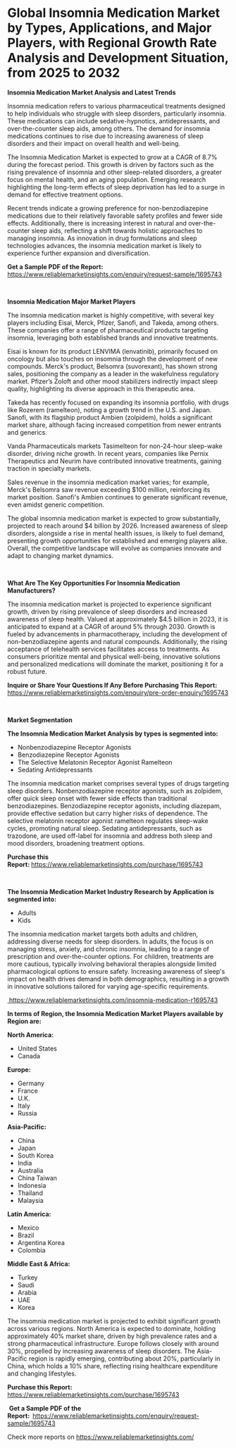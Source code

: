 <p><h1>Global Insomnia Medication Market by Types, Applications, and Major Players, with Regional Growth Rate Analysis and Development Situation, from 2025 to 2032</h1></p><p><strong>Insomnia Medication Market Analysis and Latest Trends</strong></p>
<p><p>Insomnia medication refers to various pharmaceutical treatments designed to help individuals who struggle with sleep disorders, particularly insomnia. These medications can include sedative-hypnotics, antidepressants, and over-the-counter sleep aids, among others. The demand for insomnia medications continues to rise due to increasing awareness of sleep disorders and their impact on overall health and well-being.</p><p>The Insomnia Medication Market is expected to grow at a CAGR of 8.7% during the forecast period. This growth is driven by factors such as the rising prevalence of insomnia and other sleep-related disorders, a greater focus on mental health, and an aging population. Emerging research highlighting the long-term effects of sleep deprivation has led to a surge in demand for effective treatment options.</p><p>Recent trends indicate a growing preference for non-benzodiazepine medications due to their relatively favorable safety profiles and fewer side effects. Additionally, there is increasing interest in natural and over-the-counter sleep aids, reflecting a shift towards holistic approaches to managing insomnia. As innovation in drug formulations and sleep technologies advances, the insomnia medication market is likely to experience further expansion and diversification.</p></p>
<p><strong>Get a Sample PDF of the Report:&nbsp;</strong> <a href="https://www.reliablemarketinsights.com/enquiry/request-sample/1695743?utm_campaign=2717&utm_medium=2&utm_source=Github&utm_content=ia&utm_term=27032025&utm_id=insomnia-medication">https://www.reliablemarketinsights.com/enquiry/request-sample/1695743</a></p>
<p>&nbsp;</p>
<p><strong>Insomnia Medication Major Market Players</strong></p>
<p><p>The insomnia medication market is highly competitive, with several key players including Eisai, Merck, Pfizer, Sanofi, and Takeda, among others. These companies offer a range of pharmaceutical products targeting insomnia, leveraging both established brands and innovative treatments.</p><p>Eisai is known for its product LENVIMA (lenvatinib), primarily focused on oncology but also touches on insomnia through the development of new compounds. Merck's product, Belsomra (suvorexant), has shown strong sales, positioning the company as a leader in the wakefulness regulatory market. Pfizer’s Zoloft and other mood stabilizers indirectly impact sleep quality, highlighting its diverse approach in this therapeutic area.</p><p>Takeda has recently focused on expanding its insomnia portfolio, with drugs like Rozerem (ramelteon), noting a growth trend in the U.S. and Japan. Sanofi, with its flagship product Ambien (zolpidem), holds a significant market share, although facing increased competition from newer entrants and generics.</p><p>Vanda Pharmaceuticals markets Tasimelteon for non-24-hour sleep-wake disorder, driving niche growth. In recent years, companies like Pernix Therapeutics and Neurim have contributed innovative treatments, gaining traction in specialty markets.</p><p>Sales revenue in the insomnia medication market varies; for example, Merck's Belsomra saw revenue exceeding $100 million, reinforcing its market position. Sanofi's Ambien continues to generate significant revenue, even amidst generic competition.</p><p>The global insomnia medication market is expected to grow substantially, projected to reach around $4 billion by 2026. Increased awareness of sleep disorders, alongside a rise in mental health issues, is likely to fuel demand, presenting growth opportunities for established and emerging players alike. Overall, the competitive landscape will evolve as companies innovate and adapt to changing market dynamics.</p></p>
<p>&nbsp;</p>
<p><strong>What Are The Key Opportunities For Insomnia Medication Manufacturers?</strong></p>
<p><p>The insomnia medication market is projected to experience significant growth, driven by rising prevalence of sleep disorders and increased awareness of sleep health. Valued at approximately $4.5 billion in 2023, it is anticipated to expand at a CAGR of around 5% through 2030. Growth is fueled by advancements in pharmacotherapy, including the development of non-benzodiazepine agents and natural compounds. Additionally, the rising acceptance of telehealth services facilitates access to treatments. As consumers prioritize mental and physical well-being, innovative solutions and personalized medications will dominate the market, positioning it for a robust future.</p></p>
<p><strong>Inquire or Share Your Questions If Any Before Purchasing This Report:</strong> <a href="https://www.reliablemarketinsights.com/enquiry/pre-order-enquiry/1695743?utm_campaign=2717&utm_medium=2&utm_source=Github&utm_content=ia&utm_term=27032025&utm_id=insomnia-medication">https://www.reliablemarketinsights.com/enquiry/pre-order-enquiry/1695743</a></p>
<p>&nbsp;</p>
<p><strong>Market Segmentation</strong></p>
<p><strong>The Insomnia Medication Market Analysis by types is segmented into:</strong></p>
<p><ul><li>Nonbenzodiazepine Receptor Agonists</li><li>Benzodiazepine Receptor Agonists</li><li>The Selective Melatonin Receptor Agonist Ramelteon</li><li>Sedating Antidepressants</li></ul></p>
<p><p>The insomnia medication market comprises several types of drugs targeting sleep disorders. Nonbenzodiazepine receptor agonists, such as zolpidem, offer quick sleep onset with fewer side effects than traditional benzodiazepines. Benzodiazepine receptor agonists, including diazepam, provide effective sedation but carry higher risks of dependence. The selective melatonin receptor agonist ramelteon regulates sleep-wake cycles, promoting natural sleep. Sedating antidepressants, such as trazodone, are used off-label for insomnia and address both sleep and mood disorders, broadening treatment options.</p></p>
<p><strong>Purchase this Report:&nbsp;</strong><a href="https://www.reliablemarketinsights.com/purchase/1695743?utm_campaign=2717&utm_medium=2&utm_source=Github&utm_content=ia&utm_term=27032025&utm_id=insomnia-medication">https://www.reliablemarketinsights.com/purchase/1695743</a></p>
<p>&nbsp;</p>
<p><strong>The Insomnia Medication Market Industry Research by Application is segmented into:</strong></p>
<p><ul><li>Adults</li><li>Kids</li></ul></p>
<p><p>The insomnia medication market targets both adults and children, addressing diverse needs for sleep disorders. In adults, the focus is on managing stress, anxiety, and chronic insomnia, leading to a range of prescription and over-the-counter options. For children, treatments are more cautious, typically involving behavioral therapies alongside limited pharmacological options to ensure safety. Increasing awareness of sleep's impact on health drives demand in both demographics, resulting in a growth in innovative solutions tailored for varying age-specific requirements.</p></p>
<p><a href="https://www.reliablemarketinsights.com/insomnia-medication-r1695743?utm_campaign=2717&utm_medium=2&utm_source=Github&utm_content=ia&utm_term=27032025&utm_id=insomnia-medication">&nbsp;https://www.reliablemarketinsights.com/insomnia-medication-r1695743</a></p>
<p><strong>In terms of Region, the Insomnia Medication Market Players available by Region are:</strong></p>
<p>
    <p> <strong> North America: </strong>
        <ul>
            <li>United States</li>
            <li>Canada</li>
        </ul>
        </p> 
    <p> <strong> Europe: </strong>
        <ul>
            <li>Germany</li>
            <li>France</li>
            <li>U.K.</li>
            <li>Italy</li>
            <li>Russia</li>
        </ul>
        </p> 
    <p> <strong> Asia-Pacific: </strong>
        <ul>
            <li>China</li>
            <li>Japan</li>
            <li>South Korea</li>
            <li>India</li>
            <li>Australia</li>
            <li>China Taiwan</li>
            <li>Indonesia</li>
            <li>Thailand</li>
            <li>Malaysia</li>
        </ul>
        </p> 
    <p> <strong> Latin America: </strong>
        <ul>
            <li>Mexico</li>
            <li>Brazil</li>
            <li>Argentina Korea</li>
            <li>Colombia</li>
        </ul>
        </p> 
    <p> <strong> Middle East & Africa: </strong>
        <ul>
            <li>Turkey</li>
            <li>Saudi</li>
            <li>Arabia</li>
            <li>UAE</li>
            <li>Korea</li>
        </ul>
    </p>
    </p>
<p><p>The insomnia medication market is projected to exhibit significant growth across various regions. North America is expected to dominate, holding approximately 40% market share, driven by high prevalence rates and a strong pharmaceutical infrastructure. Europe follows closely with around 30%, propelled by increasing awareness of sleep disorders. The Asia-Pacific region is rapidly emerging, contributing about 20%, particularly in China, which holds a 10% share, reflecting rising healthcare expenditure and changing lifestyles.</p></p>
<p><strong>Purchase this Report: </strong><a href="https://www.reliablemarketinsights.com/purchase/1695743?utm_campaign=2717&utm_medium=2&utm_source=Github&utm_content=ia&utm_term=27032025&utm_id=insomnia-medication">https://www.reliablemarketinsights.com/purchase/1695743</a></p>
<p>&nbsp;<strong>Get a Sample PDF of the Report:&nbsp;&nbsp;</strong><a href="https://www.reliablemarketinsights.com/enquiry/request-sample/1695743?utm_campaign=2717&utm_medium=2&utm_source=Github&utm_content=ia&utm_term=27032025&utm_id=insomnia-medication">https://www.reliablemarketinsights.com/enquiry/request-sample/1695743</a></p>
<p><strong></strong></p>
<p>Check more reports on <a href="https://www.reliablemarketinsights.com/?utm_campaign=2717&utm_medium=2&utm_source=Github&utm_content=ia&utm_term=27032025&utm_id=insomnia-medication">https://www.reliablemarketinsights.com/</a></p>